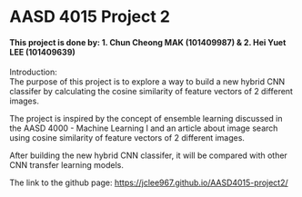 # AASD 4015 Project 2
#### This project is done by: 1. Chun Cheong MAK (101409987) & 2. Hei Yuet LEE (101409639)

Introduction:<br>
The purpose of this project is to explore a way to build a new hybrid CNN classifer by calculating the cosine similarity of feature vectors of 2 different images. 

The project is inspired by the concept of ensemble learning discussed in the AASD 4000 - Machine Learning I and an article about image search using cosine similarity of feature vectors of 2 different images. 

After building the new hybrid CNN classifer, it will be compared with other CNN transfer learning models.

The link to the github page: https://jclee967.github.io/AASD4015-project2/